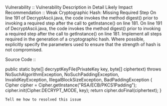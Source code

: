 Vulnerability :: Vulnerability Description in Detail	Likely Impact	
Recommendation :: Weak Cryptographic Hash: Missing Required Step	On line 191 of DecryptAscii.java, the code invokes the method digest() prior to invoking a required step after the call to getInstance() on line 181.	On line 191 of DecryptAscii.java, the code invokes the method digest() prior to invoking a required step after the call to getInstance() on line 181.	Implement all steps required in the generation of a cryptographic hash. Where possible, explicitly specify the parameters used to ensure that the strength of hash is not compromised.

Source Code ::

  public static byte[] decryptKeyFile(PrivateKey key, byte[] ciphertext)
            throws NoSuchAlgorithmException, NoSuchPaddingException, InvalidKeyException, IllegalBlockSizeException, BadPaddingException
    {
        Cipher cipher = Cipher.getInstance("RSA/ECB/PKCS1Padding");
        cipher.init(Cipher.DECRYPT_MODE, key);
        return cipher.doFinal(ciphertext);
    }

    Tell me how to resolved this issue
